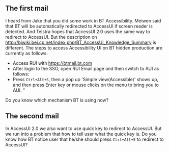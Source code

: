 ## The first mail
I heard from Jake that you did some work in BT Accessibility.
Meiwen said that BT will be automatically redirected to AccessUI if screen reader is detected.
And Telstra hopes that AccessUI 2.0 uses the same way to redirect to AccessUI.
But the description on http://bjwiki.bei.cp.net/index.php/BT_AccessUI_Knowledge_Summary is different.
The steps to access Accessibility UI on BT hidden production are currently as follows:
* Access RUI with https://btmail.bt.com
* After login to the SSO, open RUI Email page and then switch to AUI as follows:
* Press `Ctrl+Alt+S`, then a pop up 'Simple view(Accessible)' shows up, and then press     Enter key or mouse clicks on the menu to bring you to AUI. "

Do you know which mechanism BT is using now?

## The second mail
In AccessUI 2.0 we also want to use quick key to redirect to AccessUI.
But we run into a problem that how to tell user what the quick key is.
Do you know how BT notice user that he/she should press `Ctrl+Alt+S` to redirect to AccessUI?

